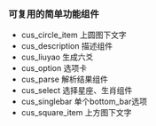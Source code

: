 ### 可复用的简单功能组件

- cus_circle_item 上圆图下文字
- cus_description 描述组件
- cus_liuyao 生成六爻
- cus_option 选项卡
- cus_parse 解析结果组件
- cus_select 选择星座、生肖组件
- cus_singlebar 单个bottom_bar选项
- cus_square_item 上方图下文字

